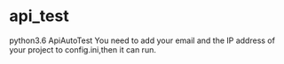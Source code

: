 # api_test
python3.6
ApiAutoTest
You need to add your email and the IP address of your project to config.ini,then it can run.
